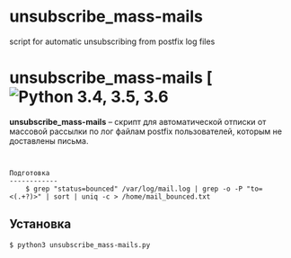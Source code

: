 # unsubscribe_mass-mails
script for automatic unsubscribing from postfix log files

unsubscribe_mass-mails [![Python 3.4, 3.5, 3.6](https://img.shields.io/pypi/pyversions/3)
=================================================================================================================================================================================
**unsubscribe_mass-mails** – скрипт для автоматической отписки от массовой рассылки по лог файлам postfix пользователей, которым не доставлены письма.


```


Подготовка
------------
    $ grep "status=bounced" /var/log/mail.log | grep -o -P "to=<(.+?)>" | sort | uniq -c > /home/mail_bounced.txt

```

Установка
------------
    $ python3 unsubscribe_mass-mails.py